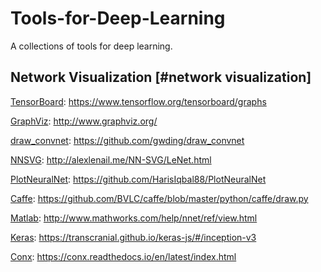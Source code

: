 # Tools-for-Deep-Learning

A collections of tools for deep learning. 

## Network Visualization [#network visualization]

[TensorBoard](https://www.tensorflow.org/tensorboard/graphs): https://www.tensorflow.org/tensorboard/graphs

[GraphViz](http://www.graphviz.org/): http://www.graphviz.org/

[draw_convnet](https://github.com/gwding/draw_convnet): https://github.com/gwding/draw_convnet

[NNSVG](http://alexlenail.me/NN-SVG/LeNet.html): http://alexlenail.me/NN-SVG/LeNet.html

[PlotNeuralNet](https://github.com/HarisIqbal88/PlotNeuralNet): https://github.com/HarisIqbal88/PlotNeuralNet

[Caffe](https://github.com/BVLC/caffe/blob/master/python/caffe/draw.py): https://github.com/BVLC/caffe/blob/master/python/caffe/draw.py

[Matlab](http://www.mathworks.com/help/nnet/ref/view.html): http://www.mathworks.com/help/nnet/ref/view.html

[Keras](https://transcranial.github.io/keras-js/#/inception-v3): https://transcranial.github.io/keras-js/#/inception-v3

[Conx](https://conx.readthedocs.io/en/latest/index.html): https://conx.readthedocs.io/en/latest/index.html


